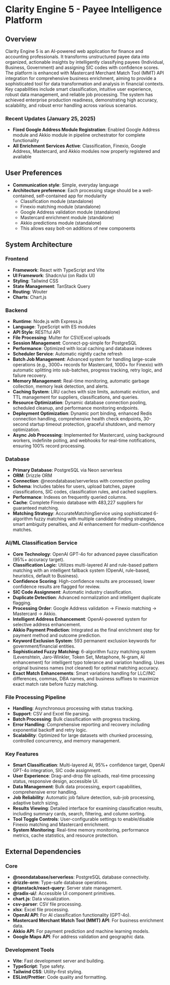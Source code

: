 # Clarity Engine 5 - Payee Intelligence Platform

## Overview
Clarity Engine 5 is an AI-powered web application for finance and accounting professionals. It transforms unstructured payee data into organized, actionable insights by intelligently classifying payees (Individual, Business, Government) and assigning SIC codes with confidence scores. The platform is enhanced with Mastercard Merchant Match Tool (MMT) API integration for comprehensive business enrichment, aiming to provide a sophisticated tool for data transformation and analysis in financial contexts. Key capabilities include smart classification, intuitive user experience, robust data management, and reliable job processing. The system has achieved enterprise production readiness, demonstrating high accuracy, scalability, and robust error handling across various scenarios.

### Recent Updates (January 25, 2025)
- **Fixed Google Address Module Registration**: Enabled Google Address module and Akkio module in pipeline orchestrator for complete functionality
- **All Enrichment Services Active**: Classification, Finexio, Google Address, Mastercard, and Akkio modules now properly registered and available

## User Preferences
- **Communication style**: Simple, everyday language
- **Architecture preference**: Each processing stage should be a well-contained, self-contained app for modularity
  - Classification module (standalone)
  - Finexio matching module (standalone)
  - Google Address validation module (standalone)
  - Mastercard enrichment module (standalone)
  - Akkio predictions module (standalone)
  - This allows easy bolt-on additions of new components

## System Architecture

### Frontend
- **Framework**: React with TypeScript and Vite
- **UI Framework**: Shadcn/ui (on Radix UI)
- **Styling**: Tailwind CSS
- **State Management**: TanStack Query
- **Routing**: Wouter
- **Charts**: Chart.js

### Backend
- **Runtime**: Node.js with Express.js
- **Language**: TypeScript with ES modules
- **API Style**: RESTful API
- **File Processing**: Multer for CSV/Excel uploads
- **Session Management**: Connect-pg-simple for PostgreSQL
- **Performance**: Optimized with local caching and database indexes
- **Scheduler Service**: Automatic nightly cache refresh
- **Batch Job Management**: Advanced system for handling large-scale operations (e.g., 3000+ records for Mastercard, 1000+ for Finexio) with automatic splitting into sub-batches, progress tracking, retry logic, and failure recovery.
- **Memory Management**: Real-time monitoring, automatic garbage collection, memory leak detection, and alerts.
- **Caching System**: LRU caches with size limits, automatic eviction, and TTL management for suppliers, classifications, and queries.
- **Resource Optimization**: Dynamic database connection pooling, scheduled cleanup, and performance monitoring endpoints.
- **Deployment Optimization**: Dynamic port binding, enhanced Redis connection handling, comprehensive health check endpoints, 30-second startup timeout protection, graceful shutdown, and memory optimization.
- **Async Job Processing**: Implemented for Mastercard, using background workers, indefinite polling, and webhooks for real-time notifications, ensuring 100% record processing.

### Database
- **Primary Database**: PostgreSQL via Neon serverless
- **ORM**: Drizzle ORM
- **Connection**: @neondatabase/serverless with connection pooling
- **Schema**: Includes tables for users, upload batches, payee classifications, SIC codes, classification rules, and cached suppliers.
- **Performance**: Indexes on frequently queried columns.
- **Cache**: Complete Finexio database with 483,227 suppliers for guaranteed matching.
- **Matching Strategy**: AccurateMatchingService using sophisticated 6-algorithm fuzzy matching with multiple candidate-finding strategies, smart ambiguity penalties, and AI enhancement for medium-confidence matches.

### AI/ML Classification Service
- **Core Technology**: OpenAI GPT-4o for advanced payee classification (95%+ accuracy target).
- **Classification Logic**: Utilizes multi-layered AI and rule-based pattern matching with an intelligent fallback system (OpenAI, rule-based, heuristics, default to Business).
- **Confidence Scoring**: High-confidence results are processed; lower confidence results are flagged for review.
- **SIC Code Assignment**: Automatic industry classification.
- **Duplicate Detection**: Advanced normalization and intelligent duplicate flagging.
- **Processing Order**: Google Address validation → Finexio matching → Mastercard → Akkio.
- **Intelligent Address Enhancement**: OpenAI-powered system for selective address enhancement.
- **Akkio Payment Prediction**: Integrated as the final enrichment step for payment method and outcome prediction.
- **Keyword Exclusion System**: 593 permanent exclusion keywords for government/financial entities.
- **Sophisticated Fuzzy Matching**: 6-algorithm fuzzy matching system (Levenshtein, Jaro-Winkler, Token Set, Metaphone, N-gram, AI enhancement) for intelligent typo tolerance and variation handling. Uses original business names (not cleaned) for optimal matching accuracy.
- **Exact Match Enhancements**: Smart variations handling for LLC/INC differences, commas, DBA names, and business suffixes to maximize exact match rate before fuzzy matching.

### File Processing Pipeline
- **Handling**: Asynchronous processing with status tracking.
- **Support**: CSV and Excel file parsing.
- **Batch Processing**: Bulk classification with progress tracking.
- **Error Handling**: Comprehensive reporting and recovery including exponential backoff and retry logic.
- **Scalability**: Optimized for large datasets with chunked processing, controlled concurrency, and memory management.

### Key Features
- **Smart Classification**: Multi-layered AI, 95%+ confidence target, OpenAI GPT-4o integration, SIC code assignment.
- **User Experience**: Drag-and-drop file uploads, real-time processing status, responsive design, accessible UI.
- **Data Management**: Bulk data processing, export capabilities, comprehensive error handling.
- **Job Reliability**: Automatic job failure detection, sub-job processing, adaptive batch sizing.
- **Results Viewing**: Detailed interface for examining classification results, including summary cards, search, filtering, and column sorting.
- **Tool Toggle Controls**: User-configurable settings to enable/disable Finexio matching and Mastercard enrichment.
- **System Monitoring**: Real-time memory monitoring, performance metrics, cache statistics, and resource protection.

## External Dependencies

### Core
- **@neondatabase/serverless**: PostgreSQL database connectivity.
- **drizzle-orm**: Type-safe database operations.
- **@tanstack/react-query**: Server state management.
- **@radix-ui/**: Accessible UI component primitives.
- **chart.js**: Data visualization.
- **csv-parser**: CSV file processing.
- **xlsx**: Excel file processing.
- **OpenAI API**: For AI classification functionality (GPT-4o).
- **Mastercard Merchant Match Tool (MMT) API**: For business enrichment data.
- **Akkio API**: For payment prediction and machine learning models.
- **Google Maps API**: For address validation and geographic data.

### Development Tools
- **Vite**: Fast development server and building.
- **TypeScript**: Type safety.
- **Tailwind CSS**: Utility-first styling.
- **ESLint/Prettier**: Code quality and formatting.